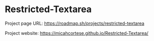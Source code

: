 # Restricted-Textarea

Project page URL: https://roadmap.sh/projects/restricted-textarea

Project website: https://micahcortese.github.io/Restricted-Textarea/

